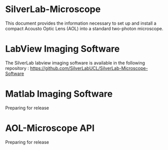 # SilverLab-Microscope
This document provides the information necessary to set up and install a compact Acousto Optic Lens (AOL) into a standard two-photon microscope.

# LabView Imaging Software
The SilverLab labview imaging software is available in the following repository :
https://github.com/SilverLabUCL/SilverLab-Microscope-Software

# Matlab Imaging Software
Preparing for release

# AOL-Microscope API
Preparing for release

